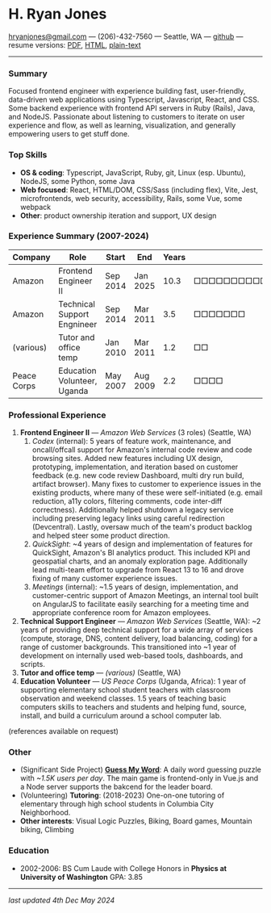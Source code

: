# H. Ryan Jones
[hryanjones@gmail.com][email] — (206)-432-7560 — Seattle, WA — [github][github] — resume versions: [PDF][PDF], [HTML][HTML], [plain-text][plaintext]

-------------------------

### Summary

Focused frontend engineer with experience building fast, user-friendly, data-driven web applications using Typescript, Javascript, React, and CSS. Some backend experience with frontend API servers in Ruby (Rails), Java, and NodeJS. Passionate about listening to customers to iterate on user experience and flow, as well as learning, visualization, and generally empowering users to get stuff done.

### Top Skills

- **OS & coding**: Typescript, JavaScript, Ruby, git, Linux (esp. Ubuntu), NodeJS, some Python, some Java
- **Web focused**: React, HTML/DOM, CSS/Sass (including flex), Vite, Jest, microfrontends, web security, accessibility, Rails, some Vue, some webpack
- **Other**: product ownership iteration and support, UX design

### Experience Summary (2007-2024)

|Company    |Role                       |Start   |End     |Years|                     |
|-----------|---------------------------|--------|--------|-----|---------------------|
|Amazon     |Frontend Engineer II       |Sep 2014|Jan 2025|10.3 |□□□□□□□□□□□□□□□□□□□□□|
|Amazon     |Technical Support Engnineer|Sep 2014|Mar 2011|3.5  |□□□□□□□              |
|(various)  |Tutor and office temp      |Jan 2010|Mar 2011|1.2  |□□                   |
|Peace Corps|Education Volunteer, Uganda|May 2007|Aug 2009|2.2  |□□□□                 |

### Professional Experience

1. **Frontend Engineer II** — _Amazon Web Services_ (3 roles) (Seattle, WA)
   1. _Codex_ (internal): 5 years of feature work, maintenance, and oncall/offcall support for Amazon's internal code review and code browsing sites. Added new features including UX design, prototyping, implementation, and iteration based on customer feedback (e.g. new code review Dashboard, multi dry run build, artifact browser). Many fixes to customer to experience issues in the existing products, where many of these were self-initiated (e.g. email reduction, a11y colors, filtering comments, code inter-diff correctness). Additionally helped shutdown a legacy service including preserving legacy links using careful redirection (Devcentral). Lastly, oversaw much of the team's product backlog and helped steer some product direction.
   1. _QuickSight_: ~4 years of design and implementation of features for QuickSight, Amazon's BI analytics product. This included KPI and geospatial charts, and an anomaly exploration page. Additionally lead multi-team effort to upgrade from React 13 to 16 and drove fixing of many customer experience issues.
   1. _Meetings_ (internal): ~1.5 years of design, implementation, and customer-centric support of Amazon Meetings, an internal tool built on AngularJS to facilitate easily searching for a meeting time and appropriate conference room for Amazon employees.
1. **Technical Support Engineer** — _Amazon Web Services_ (Seattle, WA): ~2 years of providing deep technical support for a wide array of services (compute, storage, DNS, content delivery, load balancing, coding) for a range of customer backgrounds. This transitioned into ~1 year of development on internally used web-based tools, dashboards, and scripts.
1. **Tutor and office temp** — _(various)_ (Seattle, WA)
1. **Education Volunteer** — _US Peace Corps_ (Uganda, Africa): 1 year of supporting elementary school student teachers with classroom observation and weekend classes. 1.5 years of teaching basic computers skills to teachers and students and helping fund, source, install, and build a curriculum around a school computer lab.

(references available on request)

### Other

- (Significant Side Project) [**Guess My Word**][gmw]: A daily word guessing puzzle with *~1.5K users per day*. The main game is frontend-only in Vue.js and a Node server supports the bakcend for the leader board.
- (Volunteering) **Tutoring**: (2018-2023) One-on-one tutoring of elementary through high school students in Columbia City Neighborhood.
- **Other interests**: Visual Logic Puzzles, Biking, Board games, Mountain biking, Climbing

### Education

- 2002-2006: BS Cum Laude with College Honors in **Physics at University of Washington** GPA: 3.85
-------------------------

_last updated 4th Dec May 2024_

[email]: mailto:hryanjones@gmail.com
[github]: https://github.com/hryanjones
[PDF]: https://hryanjones.com/resume/hryanjones.pdf
[HTML]: http://hryanjones.com/resume
[plaintext]: https://hryanjones.com/resume/hryanjones.md
[gmw]: https://hryanjones.com/guess-my-word

